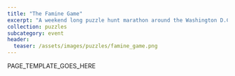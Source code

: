 ```yaml
---
title: "The Famine Game"
excerpt: "A weekend long puzzle hunt marathon around the Washington D.C. area co-produced by me."
collection: puzzles
subcategory: event
header: 
  teaser: /assets/images/puzzles/famine_game.png
---
```


PAGE_TEMPLATE_GOES_HERE
